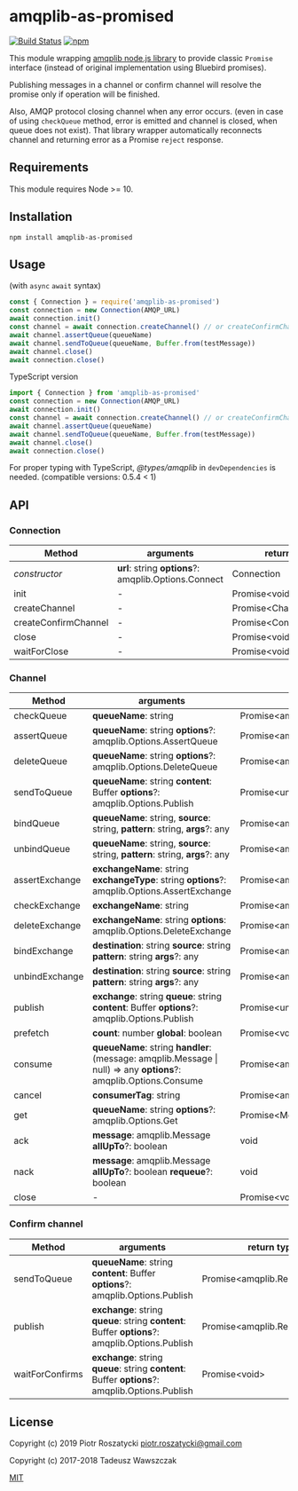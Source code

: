# amqplib-as-promised

<!-- markdownlint-disable MD013 -->

[![Build Status](https://secure.travis-ci.org/twawszczak/amqplib-as-promised.svg)](http://travis-ci.org/twawszczak/amqplib-as-promised) [![npm](https://img.shields.io/npm/v/amqplib-as-promised.svg)](https://www.npmjs.com/package/amqplib-as-promised)

<!-- markdownlint-enable MD013 -->

This module wrapping [amqplib node.js
library](http://www.squaremobius.net/amqp.node/channel_api.html) to provide
classic `Promise` interface (instead of original implementation using Bluebird
promises).

Publishing messages in a channel or confirm channel will resolve the promise
only if operation will be finished.

Also, AMQP protocol closing channel when any error occurs. (even in case of
using `checkQueue` method, error is emitted and channel is closed, when queue
does not exist). That library wrapper automatically reconnects channel and
returning error as a Promise `reject` response.

## Requirements

This module requires Node >= 10.

## Installation

```shell
npm install amqplib-as-promised
```

## Usage

(with `async` `await` syntax)

```js
const { Connection } = require('amqplib-as-promised')
const connection = new Connection(AMQP_URL)
await connection.init()
const channel = await connection.createChannel() // or createConfirmChannel
await channel.assertQueue(queueName)
await channel.sendToQueue(queueName, Buffer.from(testMessage))
await channel.close()
await connection.close()
```

TypeScript version

```ts
import { Connection } from 'amqplib-as-promised'
const connection = new Connection(AMQP_URL)
await connection.init()
const channel = await connection.createChannel() // or createConfirmChannel
await channel.assertQueue(queueName)
await channel.sendToQueue(queueName, Buffer.from(testMessage))
await channel.close()
await connection.close()
```

For proper typing with TypeScript, _@types/amqplib_ in `devDependencies` is
needed. (compatible versions: 0.5.4 < 1)

## API

<!-- markdownlint-disable MD013 -->

### Connection

| Method               | arguments                                             | return type              | notes |
| -------------------- | ----------------------------------------------------- | ------------------------ | ----- |
| _constructor_        | **url**: string **options**?: amqplib.Options.Connect | Connection               |       |
| init                 | -                                                     | Promise\<void>           |       |
| createChannel        | -                                                     | Promise\<Channel>        |       |
| createConfirmChannel | -                                                     | Promise\<ConfirmChannel> |       |
| close                | -                                                     | Promise\<void>           |       |
| waitForClose         | -                                                     | Promise\<void>           |       |

### Channel

| Method         | arguments                                                                                                          | return type                              | notes |
| -------------- | ------------------------------------------------------------------------------------------------------------------ | ---------------------------------------- | ----- |
| checkQueue     | **queueName**: string                                                                                              | Promise\<amqplib.Replies.AssertQueue>    |       |
| assertQueue    | **queueName**: string **options**?: amqplib.Options.AssertQueue                                                    | Promise\<amqplib.Replies.AssertQueue>    |       |
| deleteQueue    | **queueName**: string **options**?: amqplib.Options.DeleteQueue                                                    | Promise\<amqplib.Replies.DeleteQueue>    |       |
| sendToQueue    | **queueName**: string **content**: Buffer **options**?: amqplib.Options.Publish                                    | Promise\<unknown>                        |       |
| bindQueue      | **queueName**: string, **source**: string, **pattern**: string, **args**?: any                                     | Promise\<amqplib.Replies.Empty>          |       |
| unbindQueue    | **queueName**: string, **source**: string, **pattern**: string, **args**?: any                                     | Promise\<amqplib.Replies.Empty>          |       |
| assertExchange | **exchangeName**: string **exchangeType**: string **options**?: amqplib.Options.AssertExchange                     | Promise\<amqplib.Replies.AssertExchange> |       |
| checkExchange  | **exchangeName**: string                                                                                           | Promise\<amqplib.Replies.Empty>          |       |
| deleteExchange | **exchangeName**: string **options**: amqplib.Options.DeleteExchange                                               | Promise\<amqplib.Replies.Empty>          |       |
| bindExchange   | **destination**: string **source**: string **pattern**: string **args**?: any                                      | Promise\<amqplib.Replies.Empty>          |       |
| unbindExchange | **destination**: string **source**: string **pattern**: string **args**?: any                                      | Promise\<amqplib.Replies.Empty>          |       |
| publish        | **exchange**: string **queue**: string **content**: Buffer **options**?: amqplib.Options.Publish                   | Promise\<unknown>                        |       |
| prefetch       | **count**: number **global**: boolean                                                                              | Promise\<void>                           |       |
| consume        | **queueName**: string **handler**: (message: amqplib.Message \| null) => any **options**?: amqplib.Options.Consume | Promise\<amqplib.Replies.Consume>        |       |
| cancel         | **consumerTag**: string                                                                                            | Promise\<amqplib.Replies.Empty>          |       |
| get            | **queueName**: string **options**?: amqplib.Options.Get                                                            | Promise\<Message \| false>               |       |
| ack            | **message**: amqplib.Message **allUpTo**?: boolean                                                                 | void                                     |       |
| nack           | **message**: amqplib.Message **allUpTo**?: boolean **requeue**?: boolean                                           | void                                     |       |
| close          | -                                                                                                                  | Promise\<void>                           |       |

### Confirm channel

| Method          | arguments                                                                                        | return type                     | notes |
| --------------- | ------------------------------------------------------------------------------------------------ | ------------------------------- | ----- |
| sendToQueue     | **queueName**: string **content**: Buffer **options**?: amqplib.Options.Publish                  | Promise\<amqplib.Replies.Empty> |       |
| publish         | **exchange**: string **queue**: string **content**: Buffer **options**?: amqplib.Options.Publish | Promise\<amqplib.Replies.Empty> |       |
| waitForConfirms | **exchange**: string **queue**: string **content**: Buffer **options**?: amqplib.Options.Publish | Promise\<void>                  |       |

<!-- markdownlint-enable MD013 -->

## License

Copyright (c) 2019 Piotr Roszatycki <piotr.roszatycki@gmail.com>

Copyright (c) 2017-2018 Tadeusz Wawszczak

[MIT](https://opensource.org/licenses/MIT)
